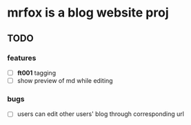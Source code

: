 # mrfox is a blog website proj

## TODO
### features
- [ ] **ft001** tagging
- [ ] show preview of md while editing

### bugs
- [ ] users can edit other users' blog through corresponding url
